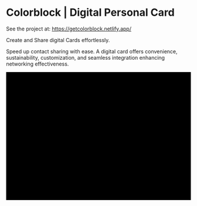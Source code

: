 # Colorblock | Digital Personal Card
See the project at: https://getcolorblock.netlify.app/ 

Create and Share digital Cards effortlessly.

Speed up contact sharing with ease. A digital card offers convenience, sustainability, customization, and seamless integration enhancing networking effectiveness.

<img src="./assets/demo.gif" alt="My Project GIF" width="600" height="350">

